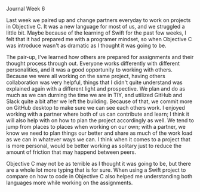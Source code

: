 Journal Week 6

Last week we paired up and change partners everyday to work on projects in Objective C. It was a new language for most of us, and we struggled a little bit. Maybe because of the learning of Swift for the past few weeks, I felt that it had prepared me with a programer mindset, so when Objective C was introduce wasn't as dramatic as I thought it was going to be.

The pair-up, I've learned how others are prepared for assignments and their thought process through out. Everyone works differently with different personalities, and it was a good opportunity to working with others. Because we were all working on the same project, having others collaboration was very helpful, things that I didn't quite understand was explained again with a different light and prospective. We plan and do as much as we can durning the time we are in TIY, and utilized GitHub and Slack quite a bit after we left the building. Because of that, we commit more on GitHub desktop to make sure we can see each others work. I enjoyed working with a partner where both of us can contribute and learn; I think it will also help with on how to plan the project accordingly as well. We tend to jump from places to places when working on our own; with a partner, we know we need to plan things our better and share as much of the work load as we can in whatever ways we can. I think when it comes to a project that is more personal, would be better working as solitary just to reduce the amount of friction that may happend between peers.

Objective C may not be as terrible as I thought it was going to be, but there are a whole lot more typing that is for sure. When using a Swift project to compare on how to code in Objective C also helped me understanding both languages more while working on the assignments.